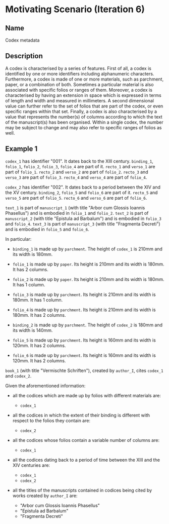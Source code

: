 # Motivating Scenario (Iteration 6)

## Name
Codex metadata

## Description
A codex is characterised by a series of features. First of all, a codex is identified by one or more identifiers including alphanumeric characters. Furthermore, a codex is made of one or more materials, such as parchment, paper, or a combination of both. Sometimes a particular material is also associated with specific folios or ranges of them. Moreover, a codex is characterised by having an extension in space which is expressed in terms of length and width and measured in millimeters. A second dimensional value can further refer to the set of folios that are part of the codex, or even specific ranges within that set. Finally, a codex is also characterised by a value that represents the number(s) of columns according to which the text of the manuscript(s) has been organised. Within a single codex, the number may be subject to change and may also refer to specific ranges of folios as well.

## Example 1
`codex_1` has identifier "001". It dates back to the XIII century. `binding_1`, `folio_1`, `folio_2`, `folio_3`, `folio_4` are part of it. `recto_1` and `verso_1` are part of `folio_1`. `recto_2` and `verso_2` are part of `folio_2`. `recto_3` and `verso_3` are part of `folio_3`. `recto_4` and `verso_4` are part of `folio_4`. 

`codex_2` has identifier "002". It dates back to a period between the XIV and the XV century. `binding_2`, `folio_5` and `folio_6` are part of it. `recto_5` and `verso_5` are part of `folio_5`. `recto_6` and `verso_6` are part of `folio_6`. 

`text_1` is part of `manuscript_1` (with title "Arbor cum Glossis Ioannis Phasellus") and is embodied in `folio_1` and `folio_2`. `text_2` is part of `manuscript_2` (with title "Epistula ad Barbalum") and is embodied in `folio_3` and `folio_4`. `text_3` is part of `manuscript_3` (with title "Fragmenta Decreti") and is embodied in `folio_5` and `folio_6`.

In particular:

* `binding_1` is made up by `parchment`. The height of `codex_1` is 210mm and its width is 180mm.

* `folio_1` is made up by `paper`. Its height is 210mm and its width is 180mm. It has 2 columns.

* `folio_2` is made up by `paper`. Its height is 210mm and its width is 180mm. It has 1 column.

* `folio_3` is made up by `parchment`. Its height is 210mm and its width is 180mm. It has 1 column.

* `folio_4` is made up by `parchment`. Its height is 210mm and its width is 180mm. It has 2 columns.

* `binding_2` is made up by `parchment`. The height of `codex_2` is 180mm and its width is 140mm.

* `folio_5` is made up by `parchment`. Its height is 160mm and its width is 120mm. It has 2 columns.

* `folio_6` is made up by `parchment`. Its height is 160mm and its width is 120mm. It has 2 columns.

`book_1` (with title "Vermischte Schriften"), created by `author_I`, cites `codex_1` and `codex_2`.

Given the aforementioned information:

* all the codices which are made up by folios with different materials are:
    * `codex_1`

* all the codices in which the extent of their binding is different with respect to the folios they contain are:
    * `codex_2`

* all the codices whose folios contain a variable number of columns are:
    * `codex_1`

* all the codices dating back to a period of time between the XIII and the XIV centuries are:
    * `codex_1`
    * `codex_2`

* all the titles of the manuscripts contained in codices being cited by works created by `author_I` are:
    * "Arbor cum Glossis Ioannis Phasellus"
    * "Epistula ad Barbalum"
    * "Fragmenta Decreti"
